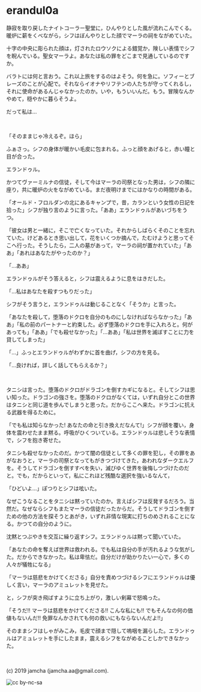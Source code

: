 

# erandul0a

静寂を取り戻したナイトコーラー聖堂に，ひんやりとした風が流れこんでくる。暖炉に薪をくべながら，シフはぼんやりとした顔でマーラの祠をながめていた。

十字の中央に彫られた顔は，灯されたロウソクによる錯覚か，険しい表情でシフを睨んでいる。聖女マーラよ。あなたは私の罪をどこまで見通しているのですか。

バラトには何と言おう。これ以上旅をするのはよそう。何を急に。ソフィーとブレーズのことが心配で。それならイオナやリフテンの人たちが守ってくれるし，それに使命があるんじゃなかったのか。いや，もういいんだ。もう。冒険なんかやめて，穏やかに暮らそうよ。

だって私は…

<br>

「そのままじゃ冷えるぞ。ほら」

ふぁさっ。シフの身体が暖かい毛皮に包まれる。ふっと顔をあげると，赤い瞳と目が合った。

エランドゥル。

かつてヴァーミルナの信徒，そして今はマーラの司祭となった男は，シフの隣に座り，共に暖炉の火をながめている。まだ夜明けまでにはかなりの時間がある。

「オールド・フロルダンの北にあるキャンプで，昔，カランという女性の日記を拾った」シフが独り言のように言った。「ああ」エランドゥルがあいづちをうつ。

「彼女は男と一緒に，そこで亡くなっていた。それからしばらくそのことを忘れていた。けどあるとき思い出して，花をいくつか摘んで，たむけようと思ってそこへ行った。そうしたら，二人の墓があって，マーラの祠が置かれていた」「ああ」「あれはあなたがやったのか？」

「…ああ」

エランドゥルがそう答えると，シフは震えるように息をはきだした。

「…私はあなたを殺すつもりだった」

シフがそう言うと，エランドゥルは動じることなく「そうか」と言った。

「あなたを殺して，堕落のドクロを自分のものにしなければならなかった」「ああ」「私の前のパートナーと約束した。必ず堕落のドクロを手に入れろと。何があっても」「ああ」「でも殺せなかった」「…ああ」「私は世界を滅ぼすことに力を貸してしまった」

「…」ふっとエランドゥルがわずかに首を曲げ，シフの方を見る。

「…良ければ，詳しく話してもらえるか？」

<br>

タニシは言った。堕落のドクロがドラゴンを倒すカギになると。そしてシフは思い知った。ドラゴンの強さを。堕落のドクロがなくては，いずれ自分とこの世界はタニシと同じ道を歩んでしまうと思った。だからここへ来た。ドラゴンに抗える武器を得るために。

「でも私は知らなかった! あなたの命と引き換えだなんて!」シフが顔を覆い，身体を震わせたまま黙る。呼吸がひくついている。エランドゥルは悲しそうな表情で，シフを抱き寄せた。

タニシも殺せなかったのだ。かつて闇の信徒として多くの罪を犯し，その罪をあがなおうと，マーラの司祭となってもがきつづけてきた，あわれなダークエルフを。そうしてドラゴンを倒すすべを失い，滅びゆく世界を後悔しつづけたのだと。でも，だからといって，私にこれほど残酷な選択を強いるなんて，

「ひどいよ…」ぽつりとシフは呟いた。

なぜこうなることをタニシは黙っていたのか。言えばシフは反発するだろう。当然だ。なぜならシフもまたマーラの信徒だったからだ。そうしてドラゴンを倒すための他の方法を探そうとあがき，いずれ非情な現実に打ちのめされることになる。かつての自分のように。

沈黙とつぶやきを交互に繰り返すシフ。エランドゥルは黙って聞いていた。

「あなたの命を奪えば世界は救われる。でも私は自分の手が汚れるような気がした。だからできなかった。私は卑怯だ。自分だけが助かりたい一心で，多くの人々が犠牲になる」

「マーラは慈悲をかけてくださる」自分を責めつづけるシフにエランドゥルは優しく言い，マーラのアミュレットを見せた。

と，シフが突き飛ばすように立ち上がり，激しい剣幕で怒鳴った。

「そうだ!! マーラは慈悲をかけてくださる!! こんな私にも!! でもそんなの何の価値もないんだ!! 免罪なんかされても何の救いにもならないんだよ!!」

そのままシフはしゃがみこみ，毛皮で顔まで隠して嗚咽を漏らした。エランドゥルはアミュレットを手にしたまま，震えるシフをながめることしかできなかった。

<br>
<br>
(c) 2019 jamcha (jamcha.aa@gmail.com).

![cc by-nc-sa](https://i.creativecommons.org/l/by-nc-sa/4.0/88x31.png)

